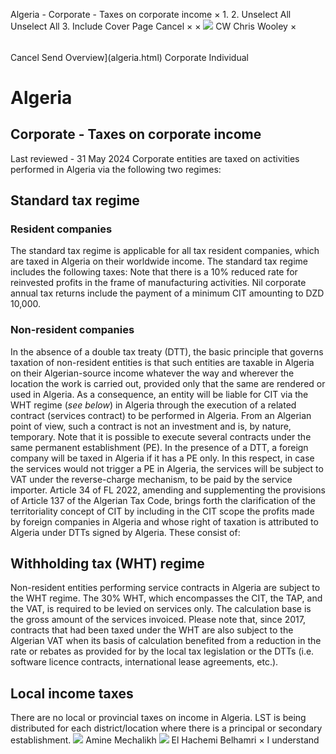 Algeria - Corporate - Taxes on corporate income
×
1.
2.
Unselect All
Unselect All
3.
Include Cover Page
Cancel
×
×
![](-/media/world-wide-tax-summaries/attachments/global---chris-wooley.ashx%3Frev=ac5e5f3223b34096b1afc2a6009c7320&revision=ac5e5f32-23b3-4096-b1af-c2a6009c7320&hash=859B7ADC84DC2CBEC9760E9E6EE7DE6D0A8BFCDF)
CW
Chris Wooley
×
######
Cancel
Send
Overview](algeria.html)
Corporate
Individual
# Algeria
## Corporate - Taxes on corporate income
Last reviewed - 31 May 2024
Corporate entities are taxed on activities performed in Algeria via the following two regimes:
## Standard tax regime
### Resident companies
The standard tax regime is applicable for all tax resident companies, which are taxed in Algeria on their worldwide income. The standard tax regime includes the following taxes:
Note that there is a 10% reduced rate for reinvested profits in the frame of manufacturing activities.
Nil corporate annual tax returns include the payment of a minimum CIT amounting to DZD 10,000.
### Non-resident companies
In the absence of a double tax treaty (DTT), the basic principle that governs taxation of non-resident entities is that such entities are taxable in Algeria on their Algerian-source income whatever the way and wherever the location the work is carried out, provided only that the same are rendered or used in Algeria.
As a consequence, an entity will be liable for CIT via the WHT regime (*see below*) in Algeria through the execution of a related contract (services contract) to be performed in Algeria. From an Algerian point of view, such a contract is not an investment and is, by nature, temporary. Note that it is possible to execute several contracts under the same permanent establishment (PE).
In the presence of a DTT, a foreign company will be taxed in Algeria if it has a PE only. In this respect, in case the services would not trigger a PE in Algeria, the services will be subject to VAT under the reverse-charge mechanism, to be paid by the service importer.
Article 34 of FL 2022, amending and supplementing the provisions of Article 137 of the Algerian Tax Code, brings forth the clarification of the territoriality concept of CIT by including in the CIT scope the profits made by foreign companies in Algeria and whose right of taxation is attributed to Algeria under DTTs signed by Algeria. These consist of:
## Withholding tax (WHT) regime
Non-resident entities performing service contracts in Algeria are subject to the WHT regime. The 30% WHT, which encompasses the CIT, the TAP, and the VAT, is required to be levied on services only. The calculation base is the gross amount of the services invoiced.
Please note that, since 2017, contracts that had been taxed under the WHT are also subject to the Algerian VAT when its basis of calculation benefited from a reduction in the rate or rebates as provided for by the local tax legislation or the DTTs (i.e. software licence contracts, international lease agreements, etc.).
## Local income taxes
There are no local or provincial taxes on income in Algeria. LST is being distributed for each district/location where there is a principal or secondary establishment.
![](-/media/world-wide-tax-summaries/algeriaamine-mechalikhalgeria--amine-mechalikhjpg20230601100401057.ashx%3Frev=82c253c5d3a440bb90f025d21404b165&revision=82c253c5-d3a4-40bb-90f0-25d21404b165&hash=2B116F473DD01C48CB31AFB95BD5C816F318C61B)
Amine Mechalikh
![](-/media/world-wide-tax-summaries/attachments/algeria---el_hachemi_belhamri.ashx%3Frev=fe4e423b19b14c75ac70e78adc131cd0&revision=fe4e423b-19b1-4c75-ac70-e78adc131cd0&hash=D2F42E8B0B42B72DF8CE9CCB04505E546DE71121)
El Hachemi Belhamri
×
I understand